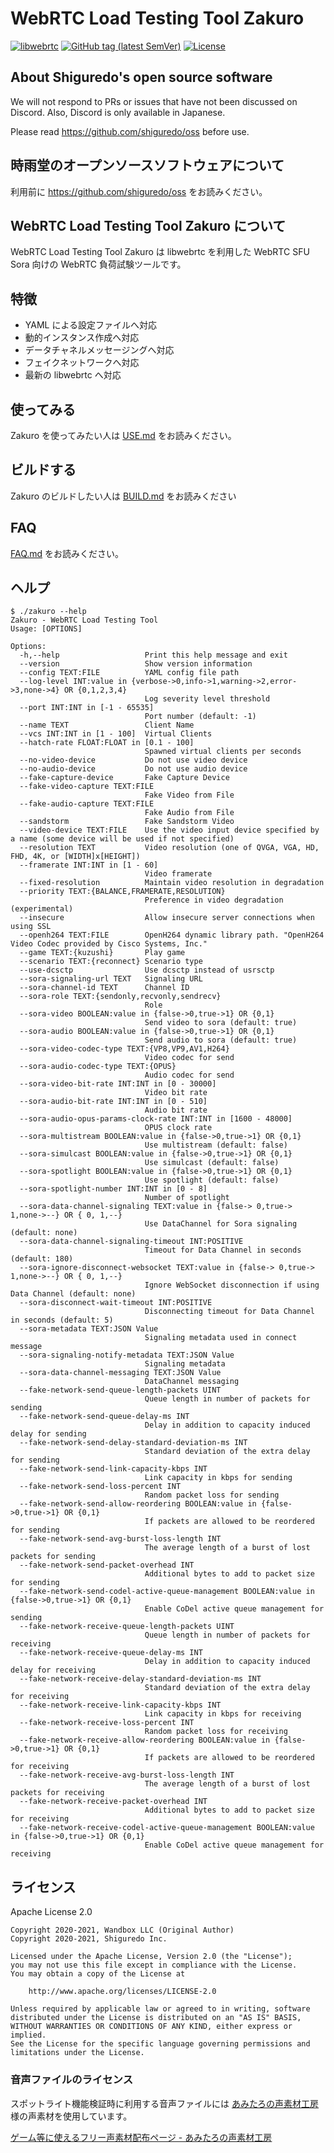 # WebRTC Load Testing Tool Zakuro

[![libwebrtc](https://img.shields.io/badge/libwebrtc-m93.4577-blue.svg)](https://chromium.googlesource.com/external/webrtc/+/branch-heads/4577)
[![GitHub tag (latest SemVer)](https://img.shields.io/github/tag/shiguredo/zakuro.svg)](https://github.com/shiguredo/zakuro)
[![License](https://img.shields.io/badge/License-Apache%202.0-blue.svg)](https://opensource.org/licenses/Apache-2.0)

## About Shiguredo's open source software

We will not respond to PRs or issues that have not been discussed on Discord. Also, Discord is only available in Japanese.

Please read https://github.com/shiguredo/oss before use.

## 時雨堂のオープンソースソフトウェアについて

利用前に https://github.com/shiguredo/oss をお読みください。

## WebRTC Load Testing Tool Zakuro について

WebRTC Load Testing Tool Zakuro は libwebrtc を利用した WebRTC SFU Sora 向けの WebRTC 負荷試験ツールです。

## 特徴

- YAML による設定ファイルへ対応
- 動的インスタンス作成へ対応
- データチャネルメッセージングへ対応
- フェイクネットワークへ対応
- 最新の libwebrtc へ対応

## 使ってみる

Zakuro を使ってみたい人は [USE.md](doc/USE.md) をお読みください。

## ビルドする

Zakuro のビルドしたい人は [BUILD.md](doc/BUILD.md) をお読みください

## FAQ

[FAQ.md](doc/FAQ.md) をお読みください。

## ヘルプ

```console
$ ./zakuro --help
Zakuro - WebRTC Load Testing Tool
Usage: [OPTIONS]

Options:
  -h,--help                   Print this help message and exit
  --version                   Show version information
  --config TEXT:FILE          YAML config file path
  --log-level INT:value in {verbose->0,info->1,warning->2,error->3,none->4} OR {0,1,2,3,4}
                              Log severity level threshold
  --port INT:INT in [-1 - 65535]
                              Port number (default: -1)
  --name TEXT                 Client Name
  --vcs INT:INT in [1 - 100]  Virtual Clients
  --hatch-rate FLOAT:FLOAT in [0.1 - 100]
                              Spawned virtual clients per seconds
  --no-video-device           Do not use video device
  --no-audio-device           Do not use audio device
  --fake-capture-device       Fake Capture Device
  --fake-video-capture TEXT:FILE
                              Fake Video from File
  --fake-audio-capture TEXT:FILE
                              Fake Audio from File
  --sandstorm                 Fake Sandstorm Video
  --video-device TEXT:FILE    Use the video input device specified by a name (some device will be used if not specified)
  --resolution TEXT           Video resolution (one of QVGA, VGA, HD, FHD, 4K, or [WIDTH]x[HEIGHT])
  --framerate INT:INT in [1 - 60]
                              Video framerate
  --fixed-resolution          Maintain video resolution in degradation
  --priority TEXT:{BALANCE,FRAMERATE,RESOLUTION}
                              Preference in video degradation (experimental)
  --insecure                  Allow insecure server connections when using SSL
  --openh264 TEXT:FILE        OpenH264 dynamic library path. "OpenH264 Video Codec provided by Cisco Systems, Inc."
  --game TEXT:{kuzushi}       Play game
  --scenario TEXT:{reconnect} Scenario type
  --use-dcsctp                Use dcsctp instead of usrsctp
  --sora-signaling-url TEXT   Signaling URL
  --sora-channel-id TEXT      Channel ID
  --sora-role TEXT:{sendonly,recvonly,sendrecv}
                              Role
  --sora-video BOOLEAN:value in {false->0,true->1} OR {0,1}
                              Send video to sora (default: true)
  --sora-audio BOOLEAN:value in {false->0,true->1} OR {0,1}
                              Send audio to sora (default: true)
  --sora-video-codec-type TEXT:{VP8,VP9,AV1,H264}
                              Video codec for send
  --sora-audio-codec-type TEXT:{OPUS}
                              Audio codec for send
  --sora-video-bit-rate INT:INT in [0 - 30000]
                              Video bit rate
  --sora-audio-bit-rate INT:INT in [0 - 510]
                              Audio bit rate
  --sora-audio-opus-params-clock-rate INT:INT in [1600 - 48000]
                              OPUS clock rate
  --sora-multistream BOOLEAN:value in {false->0,true->1} OR {0,1}
                              Use multistream (default: false)
  --sora-simulcast BOOLEAN:value in {false->0,true->1} OR {0,1}
                              Use simulcast (default: false)
  --sora-spotlight BOOLEAN:value in {false->0,true->1} OR {0,1}
                              Use spotlight (default: false)
  --sora-spotlight-number INT:INT in [0 - 8]
                              Number of spotlight
  --sora-data-channel-signaling TEXT:value in {false-> 0,true-> 1,none->--} OR { 0, 1,--}
                              Use DataChannel for Sora signaling (default: none)
  --sora-data-channel-signaling-timeout INT:POSITIVE
                              Timeout for Data Channel in seconds (default: 180)
  --sora-ignore-disconnect-websocket TEXT:value in {false-> 0,true-> 1,none->--} OR { 0, 1,--}
                              Ignore WebSocket disconnection if using Data Channel (default: none)
  --sora-disconnect-wait-timeout INT:POSITIVE
                              Disconnecting timeout for Data Channel in seconds (default: 5)
  --sora-metadata TEXT:JSON Value
                              Signaling metadata used in connect message
  --sora-signaling-notify-metadata TEXT:JSON Value
                              Signaling metadata
  --sora-data-channel-messaging TEXT:JSON Value
                              DataChannel messaging
  --fake-network-send-queue-length-packets UINT
                              Queue length in number of packets for sending
  --fake-network-send-queue-delay-ms INT
                              Delay in addition to capacity induced delay for sending
  --fake-network-send-delay-standard-deviation-ms INT
                              Standard deviation of the extra delay for sending
  --fake-network-send-link-capacity-kbps INT
                              Link capacity in kbps for sending
  --fake-network-send-loss-percent INT
                              Random packet loss for sending
  --fake-network-send-allow-reordering BOOLEAN:value in {false->0,true->1} OR {0,1}
                              If packets are allowed to be reordered for sending
  --fake-network-send-avg-burst-loss-length INT
                              The average length of a burst of lost packets for sending
  --fake-network-send-packet-overhead INT
                              Additional bytes to add to packet size for sending
  --fake-network-send-codel-active-queue-management BOOLEAN:value in {false->0,true->1} OR {0,1}
                              Enable CoDel active queue management for sending
  --fake-network-receive-queue-length-packets UINT
                              Queue length in number of packets for receiving
  --fake-network-receive-queue-delay-ms INT
                              Delay in addition to capacity induced delay for receiving
  --fake-network-receive-delay-standard-deviation-ms INT
                              Standard deviation of the extra delay for receiving
  --fake-network-receive-link-capacity-kbps INT
                              Link capacity in kbps for receiving
  --fake-network-receive-loss-percent INT
                              Random packet loss for receiving
  --fake-network-receive-allow-reordering BOOLEAN:value in {false->0,true->1} OR {0,1}
                              If packets are allowed to be reordered for receiving
  --fake-network-receive-avg-burst-loss-length INT
                              The average length of a burst of lost packets for receiving
  --fake-network-receive-packet-overhead INT
                              Additional bytes to add to packet size for receiving
  --fake-network-receive-codel-active-queue-management BOOLEAN:value in {false->0,true->1} OR {0,1}
                              Enable CoDel active queue management for receiving
```


## ライセンス

Apache License 2.0

```
Copyright 2020-2021, Wandbox LLC (Original Author)
Copyright 2020-2021, Shiguredo Inc.

Licensed under the Apache License, Version 2.0 (the "License");
you may not use this file except in compliance with the License.
You may obtain a copy of the License at

    http://www.apache.org/licenses/LICENSE-2.0

Unless required by applicable law or agreed to in writing, software
distributed under the License is distributed on an "AS IS" BASIS,
WITHOUT WARRANTIES OR CONDITIONS OF ANY KIND, either express or implied.
See the License for the specific language governing permissions and
limitations under the License.
```

### 音声ファイルのライセンス

スポットライト機能検証時に利用する音声ファイルには [あみたろの声素材工房](http://www14.big.or.jp/~amiami/happy/) 様の声素材を使用しています。

[ゲーム等に使えるフリー声素材配布ページ \- あみたろの声素材工房](https://www14.big.or.jp/~amiami/happy/voice.html)

